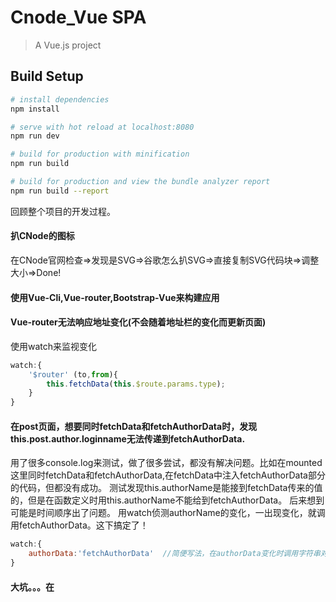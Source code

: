 # Cnode_Vue SPA

> A Vue.js project

## Build Setup

``` bash
# install dependencies
npm install

# serve with hot reload at localhost:8080
npm run dev

# build for production with minification
npm run build

# build for production and view the bundle analyzer report
npm run build --report
```

回顾整个项目的开发过程。

#### 扒CNode的图标

在CNode官网检查=>发现是SVG=>谷歌怎么扒SVG=>直接复制SVG代码块=>调整大小=>Done!

#### 使用Vue-Cli,Vue-router,Bootstrap-Vue来构建应用

#### Vue-router无法响应地址变化(不会随着地址栏的变化而更新页面)

使用watch来监视变化
```javascript
watch:{
	'$router' (to,from){
		this.fetchData(this.$route.params.type);
	}
}
```

#### 在post页面，想要同时fetchData和fetchAuthorData时，发现this.post.author.loginname无法传递到fetchAuthorData.

用了很多console.log来测试，做了很多尝试，都没有解决问题。比如在mounted这里同时fetchData和fetchAuthorData,在fetchData中注入fetchAuthorData部分的代码，但都没有成功。
测试发现this.authorName是能接到fetchData传来的值的，但是在函数定义时用this.authorName不能给到fetchAuthorData。
后来想到可能是时间顺序出了问题。
用watch侦测authorName的变化，一出现变化，就调用fetchAuthorData。这下搞定了！
```javascript
watch:{
	authorData:'fetchAuthorData'  //简便写法，在authorData变化时调用字符串对应函数
}
```

#### 大坑。。。在<script>直接定义的变量或者函数，又或者是import的第三方库，如果没有放在export default的选项对象中，那么<html>上就访问不到。

一定要把要用的放在export default上。

#### 一个困扰半天的大坑：promise.catch

在做用户登录的时候，axios.post("http://...",{accesstoken :this.value})，这里总是报错：HTTP 401。 当时想了很多，是不是this.value没有传到？各种操作。。是不是axios.post拿不到this.value...后来放弃了直接在askAccessToken.vue上反馈，而是将数据通过this.$emit('getAcc',this.value)传出去，用父子组件传参，搞了几十分钟，一个流畅的通路做了出来，长出一口气。
this.value问题解决了，但是返回值呢？response.data.success是ture，那怎么传不到我的另外一个methods里呢？因为是异步调用，所以另外一个函数拿不到值？将期间写的两个函数合并，在then里调用那个组件。

用自己的accesstoken测试，通过。
用错误的accesstoken测试，报401。

问题还是在，分析代码发现，在promise.then里面接错误的请求是不行的（不像其他函数返回值，axios.post如果没有收到response，就会报错，而不是返回空数据），搜索了下catch的使用，加了上去。
问题解决~

7点的时候，徐老师发消息说：axios.post这样写没有问题。我想，这个通路已经打通了，改下试试就知道之前的写法对不对了。  
结果，徐老师是对的。 我之前分析错误原因的时候以为是askAccessToken.vue文件内的作用域有问题（其实是没有写catch惹的祸），导致axios.post得不到正确的值。用原来的axios方法重写之后依然流畅运行。
删除了父子组件信息传递的部分，代码轻了不少~

奋斗了一路，终于搞定了

For a detailed explanation on how things work, check out the [guide](http://vuejs-templates.github.io/webpack/) and [docs for vue-loader](http://vuejs.github.io/vue-loader).

